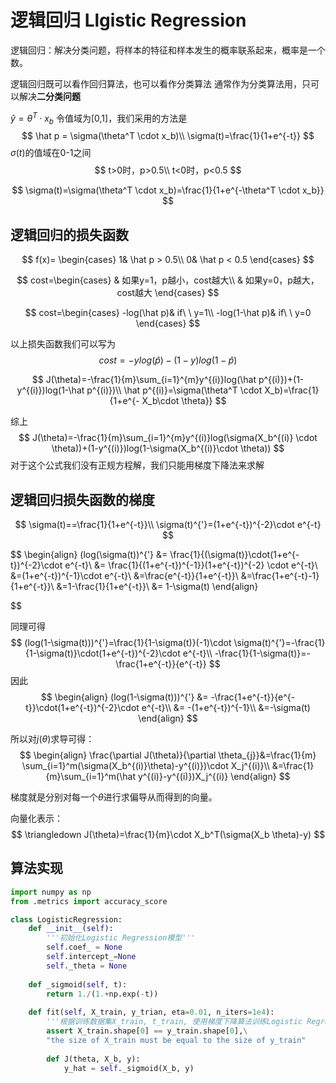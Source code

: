 # 逻辑回归 Llgistic Regression

逻辑回归：解决分类问题，将样本的特征和样本发生的概率联系起来，概率是一个数。

 逻辑回归既可以看作回归算法，也可以看作分类算法
通常作为分类算法用，只可以解决**二分类问题** 

$\hat y=\theta^T \cdot x_b$ 令值域为[0,1]，我们采用的方法是 
$$
\hat p = \sigma(\theta^T \cdot x_b)\\
\sigma(t)=\frac{1}{1+e^{-t}}
$$
$\sigma(t)$的值域在0-1之间
$$
t>0时，p>0.5\\
t<0时，p<0.5
$$

$$
\sigma(t)=\sigma(\theta^T \cdot x_b)=\frac{1}{1+e^{-\theta^T \cdot x_b}}
$$

## 逻辑回归的损失函数

$$
f(x)= \begin{cases} 
1&	\hat p > 0.5\\ 
0&  \hat p < 0.5
\end{cases}
$$

$$
cost=\begin{cases}
& 如果y=1，p越小，cost越大\\
& 如果y=0，p越大，cost越大
\end{cases}
$$

$$
cost=\begin{cases}
-log(\hat p)& if\ \ y=1\\
-log(1-\hat p)& if\ \ y=0
\end{cases}
$$

以上损失函数我们可以写为
$$
cost = -ylog(\hat p)-(1-y)log(1-\hat p)
$$

$$
J(\theta)=-\frac{1}{m}\sum_{i=1}^{m}y^{(i)}log(\hat p^{(i)})+(1-y^{(i)})log(1-\hat p^{(i)})\\
\hat p^{(i)}=\sigma(\theta^T \cdot X_b)=\frac{1}{1+e^{-  X_b\cdot \theta}}
$$

综上
$$
J(\theta)=-\frac{1}{m}\sum_{i=1}^{m}y^{(i)}log(\sigma(X_b^{(i)} \cdot \theta))+(1-y^{(i)})log(1-\sigma(X_b^{(i)}\cdot \theta))
$$
对于这个公式我们没有正规方程解，我们只能用梯度下降法来求解

## 逻辑回归损失函数的梯度

$$
\sigma(t)==\frac{1}{1+e^{-t}}\\
\sigma(t)^{'}=(1+e^{-t})^{-2}\cdot e^{-t}
$$

$$
\begin{align}
(log(\sigma(t))^{'} &= \frac{1}{(\sigma(t)}\cdot(1+e^{-t})^{-2}\cdot e^{-t}\\
&= \frac{1}{(1+e^{-t})^{-1}}(1+e^{-t})^{-2} \cdot e^{-t}\\
&=(1+e^{-t})^{-1}\cdot e^{-t}\\
&=\frac{e^{-t}}{1+e^{-t}}\\
&=\frac{1+e^{-t}-1}{1+e^{-t}}\\
&=1-\frac{1}{1+e^{-t}}\\
&= 1-\sigma(t)
\end{align}

$$

同理可得
$$
(log(1-\sigma(t)))^{'}=\frac{1}{1-\sigma(t)}(-1)\cdot \sigma(t)^{'}=-\frac{1}{1-\sigma(t)}\cdot(1+e^{-t})^{-2}\cdot e^{-t}\\
-\frac{1}{1-\sigma(t)}=-\frac{1+e^{-t}}{e^{-t}}
$$
因此
$$
\begin{align}
(log(1-\sigma(t)))^{'} &= -\frac{1+e^{-t}}{e^{-t}}\cdot(1+e^{-t})^{-2}\cdot e^{-t}\\
&= -(1+e^{-t})^{-1}\\
&=-\sigma(t)
\end{align}
$$


所以对$j(\theta)$求导可得：
$$
\begin{align}
\frac{\partial J(\theta)}{\partial \theta_{j}}&=\frac{1}{m} \sum_{i=1}^m(\sigma(X_b^{(i)}\theta)-y^{(i)})\cdot X_j^{(i)}\\
&=\frac{1}{m}\sum_{i=1}^m(\hat y^{(i)}-y^{(i)})X_j^{(i)}
\end{align}
$$


梯度就是分别对每一个$\theta$进行求偏导从而得到的向量。

向量化表示：
$$
\triangledown J(\theta)=\frac{1}{m}\cdot X_b^T(\sigma(X_b \theta)-y)
$$

 ## 算法实现



```python
import numpy as np
from .metrics import accuracy_score

class LogisticRegression:
    def __init__(self):
        '''初始化Logistic Regression模型'''
        self.coef_ = None
        self.intercept_=None
        self._theta = None
        
    def _sigmoid(self, t):
        return 1./(1.+np.exp(-t))
    
    def fit(self, X_train, y_trian, eta=0.01, n_iters=1e4):
        '''根据训练数据集X_train, t_train, 使用梯度下降算法训练Logistic Regreesion模型'''
        assert X_train.shape[0] == y_train.shape[0],\
        "the size of X_train must be equal to the size of y_train"
        
        def J(theta, X_b, y):
            y_hat = self._sigmoid(X_b, y)
            
        
```



